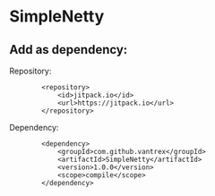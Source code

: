 # SimpleNetty

## Add as dependency:
Repository: 
````
        <repository>
            <id>jitpack.io</id>
            <url>https://jitpack.io</url>
        </repository>
````
Dependency:
````
        <dependency>
            <groupId>com.github.vantrex</groupId>
            <artifactId>SimpleNetty</artifactId>
            <version>1.0.0</version>
            <scope>compile</scope>
        </dependency>
````